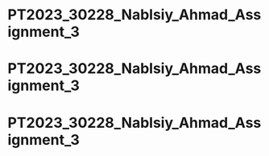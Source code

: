 # PT2023_30228_Nablsiy_Ahmad_Assignment_3
# PT2023_30228_Nablsiy_Ahmad_Assignment_3
# PT2023_30228_Nablsiy_Ahmad_Assignment_3
